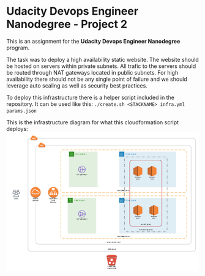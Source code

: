 # Udacity Devops Engineer Nanodegree - Project 2

This is an assignment for the **Udacity Devops Engineer Nanodegree** program.

The task was to deploy a high availability static website. The website should be hosted on servers within
private subnets. All trafic to the servers should be routed through NAT gateways located in public subnets.
For high availability there should not be any single point of failure and we should leverage auto scaling
as well as security best practices.

To deploy this infrastructure there is a helper script included in the repository. It can be used
like this: `./create.sh <STACKNAME> infra.yml params.json`

This is the infrastructure diagram for what this cloudformation script deploys:
![diagram](./diagram.png)

